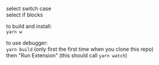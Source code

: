 select switch case<br>
select if blocks

to build and install:<br>
`yarn w`

to use debugger:<br>
`yarn build` (only first the first time when you clone this repo)<br>
then "Run Extension" (this should call `yarn watch`)
